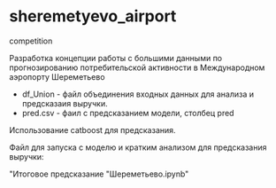 # sheremetyevo_airport
competition

Разработка концепции работы с большими данными по прогнозированию потребительской активности в Международном аэропорту Шереметьево

- df_Union - файл объединения входных данных для анализа и предсказаия выручки.
- pred.csv - фаил с предсказанием модели, столбец pred

Использование catboost для предсказания.

Файл для запуска с моделю и кратким анализом для предсказания выручки: 

"Итоговое предсказание "Шереметьево.ipynb"
